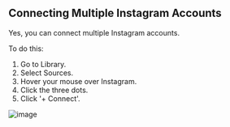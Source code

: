 ## Connecting Multiple Instagram Accounts

Yes, you can connect multiple Instagram accounts.

To do this:
1. Go to Library.
2. Select Sources.
3. Hover your mouse over Instagram.
4. Click the three dots.
5. Click '+ Connect'.
   
![image](https://github.com/user-attachments/assets/7b8a6257-c007-4144-963a-3eb118bc2e54)